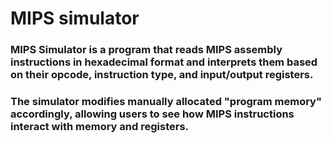 # MIPS simulator

### MIPS Simulator is a program that reads MIPS assembly instructions in hexadecimal format and interprets them based on their opcode, instruction type, and input/output registers. 

### The simulator modifies manually allocated "program memory" accordingly, allowing users to see how MIPS instructions interact with memory and registers.

